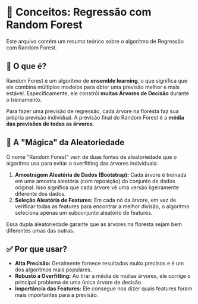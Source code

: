 # 🧠 Conceitos: Regressão com Random Forest

Este arquivo contém um resumo teórico sobre o algoritmo de Regressão com Random Forest.

## 🎯 O que é?

Random Forest é um algoritmo de **ensemble learning**, o que significa que ele combina múltiplos modelos para obter uma previsão melhor e mais estável. Especificamente, ele constrói **muitas Árvores de Decisão** durante o treinamento.

Para fazer uma previsão de regressão, cada árvore na floresta faz sua própria previsão individual. A previsão final do Random Forest é a **média das previsões de todas as árvores**.

## 🤔 A "Mágica" da Aleatoriedade

O nome "Random Forest" vem de duas fontes de aleatoriedade que o algoritmo usa para evitar o overfitting das árvores individuais:

1.  **Amostragem Aleatória de Dados (Bootstrap):** Cada árvore é treinada em uma amostra aleatória (com reposição) do conjunto de dados original. Isso significa que cada árvore vê uma versão ligeiramente diferente dos dados.
2.  **Seleção Aleatória de Features:** Em cada nó da árvore, em vez de verificar todas as features para encontrar a melhor divisão, o algoritmo seleciona apenas um subconjunto aleatório de features.

Essa dupla aleatoriedade garante que as árvores na floresta sejam bem diferentes umas das outras.

## ✅ Por que usar?

- **Alta Precisão:** Geralmente fornece resultados muito precisos e é um dos algoritmos mais populares.
- **Robusto a Overfitting:** Ao tirar a média de muitas árvores, ele corrige o principal problema de uma única árvore de decisão.
- **Importância das Features:** Ele consegue nos dizer quais features foram mais importantes para a previsão.